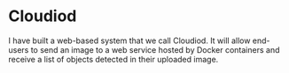 # Cloudiod
I have built a web-based system that we call Cloudiod. It will allow end-users to send an image to a web service hosted by Docker containers and receive a list of objects detected in their uploaded image. 

